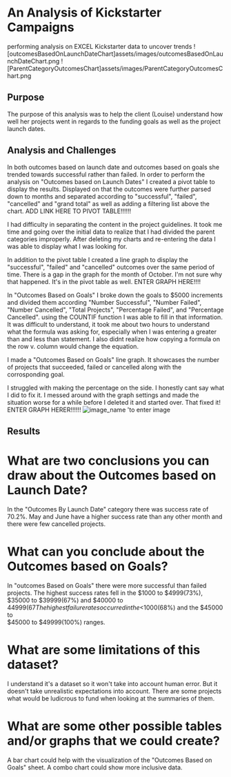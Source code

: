 # An Analysis of Kickstarter Campaigns
performing analysis on EXCEL Kickstarter data to uncover trends
![outcomesBasedOnLaunchDateChart]assets/images/outcomesBasedOnLaunchDateChart.png
![ParentCategoryOutcomesChart]assets/images/ParentCategoryOutcomesChart.png
## Purpose
The purpose of this analysis was to help the client (Louise) understand how 
well her projects went in regards to the funding goals as well as the project
launch dates. 

## Analysis and Challenges
   In both outcomes based on launch date and outcomes  based on goals
she trended towards successful rather than failed. In order to perform the analysis
 on  "Outcomes based on Launch Dates" I created a pivot table to display the results.
Displayed on that the outcomes were further parsed down to months and separated 
according to "successful", "failed", "cancelled" and "grand total" as well as adding 
a filtering list above the chart. 
ADD LINK HERE TO PIVOT TABLE!!!!!!
 
 I had difficulty in separating the content in the project guidelines. It took me time 
and going over the initial data to realize that I had divided the parent categories 
improperly. After deleting my charts and re-entering the data I was able to 
display what I was looking for. 
 
 In addition to the pivot table I created a line graph to display the "successful", "failed"
and "cancelled" outcomes over the same period of time. There is a gap in the graph for the 
month of October. I'm not sure why that happened. It's in the pivot table as well. 
ENTER GRAPH HERE!!!!
 
 In "Outcomes Based on Goals" I broke down the goals to $5000 increments and divided them according 
"Number Successful", "Number Failed", "Number Cancelled", "Total Projects", "Percentage Failed", 
and "Percentage Cancelled". using the COUNTIF function I was able to fill in that information. 
It was difficult to understand, it took me about two hours to understand what the formula was asking for,
especially when I was entering a greater than and less than statement. I also didnt realize how copying a 
formula on the row v. column would change the equation. 
 
 I made a "Outcomes Based on Goals" line graph. It showcases the number of projects that succeeded, failed
or cancelled along with the corrosponding goal. 

I struggled with making the percentage on the side. I honestly cant say what I did to fix it. I messed around
with the graph settings and made the situation worse for a while before I deleted it and started over. 
That fixed it!
ENTER GRAPH HERER!!!!!!
![image_name](path/to/image_name.png)  'to enter image



## Results

# What are two conclusions you can draw about the Outcomes based on Launch Date?
In the "Outcomes By Launch Date" category there was success rate of 70.2%.
May and June have a higher success rate than any other month and there were few cancelled
projects.  

# What can you conclude about the Outcomes based on Goals?
In "outcomes Based on Goals" there were more successful than failed projects.
The highest success rates fell in the $1000 to $4999(73%), $35000 to $39999(67%) and 
$40000 to $44999(67%) ranges; corrosponding with the lowest failure rates. 
The highest failure rates occurred in the <$1000(68%) and the $45000 to  
$45000 to $49999(100%) ranges. 

# What are some limitations of this dataset?
I understand it's a dataset so it won't take into account human error. But it doesn't take
unrealistic expectations into account. There are some projects what would be 
ludicrous to fund when looking at the summaries of them. 
# What are some other possible tables and/or graphs that we could create?
A bar chart could help with the visualization of the "Outcomes Based on Goals" sheet.
A combo chart could show more inclusive data. 
